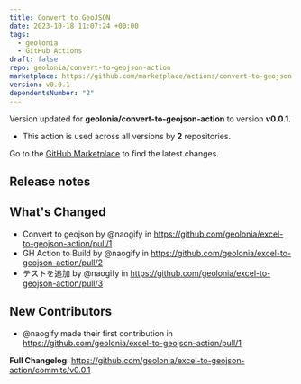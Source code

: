 ```yaml
---
title: Convert to GeoJSON
date: 2023-10-18 11:07:24 +00:00
tags:
  - geolonia
  - GitHub Actions
draft: false
repo: geolonia/convert-to-geojson-action
marketplace: https://github.com/marketplace/actions/convert-to-geojson
version: v0.0.1
dependentsNumber: "2"
---
```



Version updated for **geolonia/convert-to-geojson-action** to version **v0.0.1**.
- This action is used across all versions by **2** repositories.

Go to the [GitHub Marketplace](https://github.com/marketplace/actions/convert-to-geojson) to find the latest changes.

## Release notes

## What's Changed
* Convert to geojson by @naogify in https://github.com/geolonia/excel-to-geojson-action/pull/1
* GH Action to Build by @naogify in https://github.com/geolonia/excel-to-geojson-action/pull/2
* テストを追加 by @naogify in https://github.com/geolonia/excel-to-geojson-action/pull/3

## New Contributors
* @naogify made their first contribution in https://github.com/geolonia/excel-to-geojson-action/pull/1

**Full Changelog**: https://github.com/geolonia/excel-to-geojson-action/commits/v0.0.1
